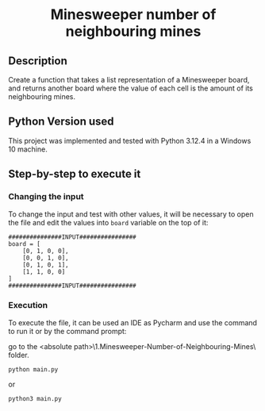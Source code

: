 <!DOCTYPE html>
<html lang="en">

<head>
  <meta charset="UTF-8">
</head>

<body>
  <h1 align="center"> Minesweeper number of neighbouring mines </h1>
</body>

## Description

Create a function that takes a list representation of a Minesweeper board, and returns another board where the value of each cell is the amount of its neighbouring mines.

## Python Version used
This project was implemented and tested with Python 3.12.4 in a Windows 10 machine.

##  Step-by-step to execute it

### Changing the input
To change the input and test with other values, it will be necessary to open the file and edit the values into ````board```` variable on the top of it:

````
###############INPUT################
board = [
    [0, 1, 0, 0],
    [0, 0, 1, 0],
    [0, 1, 0, 1],
    [1, 1, 0, 0]
]
###############INPUT################
````

### Execution

To execute the file, it can be used an IDE as Pycharm and use the command to run it or by the command prompt:

go to the \<absolute path>\1.Minesweeper-Number-of-Neighbouring-Mines\ folder.

````commandline
python main.py
````
or
````commandline
python3 main.py
````